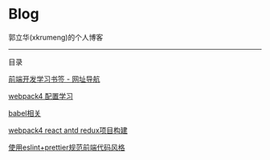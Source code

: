 # Blog

郭立华(xkrumeng)的个人博客

--------------------------------------------------------------

目录
 
[前端开发学习书签 - 网址导航](./bookmark.md)

[webpack4 配置学习](./react/webpack4/webpack4.md)

[babel相关](./react/babel/babel7.md)

[webpack4 react antd redux项目构建](./react/react-react-router4-antd-webpack4.md)

[使用eslint+prettier规范前端代码风格](./react/eslint-prettier.md)